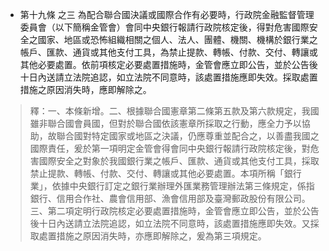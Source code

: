 * 第十九條 之三 為配合聯合國決議或國際合作有必要時，行政院金融監督管理委員會（以下簡稱金管會）會同中央銀行報請行政院核定後，得對危害國際安全之國家、地區或恐怖組織相關之個人、法人、團體、機關、機構於銀行業之帳戶、匯款、通貨或其他支付工具，為禁止提款、轉帳、付款、交付、轉讓或其他必要處置。依前項核定必要處置措施時，金管會應立即公告，並於公告後十日內送請立法院追認，如立法院不同意時，該處置措施應即失效。採取處置措施之原因消失時，應即解除之。

> 釋：一、本條新增。二、根據聯合國憲章第二條第五款及第六款規定，我國雖非聯合國會員國，但對於聯合國依該憲章所採取之行動，應全力予以協助，故聯合國對特定國家或地區之決議，仍應尊重並配合之，以善盡我國之國際責任，爰於第一項明定金管會得會同中央銀行報請行政院核定後，對危害國際安全之對象於我國銀行業之帳戶、匯款、通貨或其他支付工具，採取禁止提款、轉帳、付款、交付、轉讓或其他必要處置。本項所稱「銀行業」，依據中央銀行訂定之銀行業辦理外匯業務管理辦法第三條規定，係指銀行、信用合作社、農會信用部、漁會信用部及臺灣郵政股份有限公司。三、第二項定明行政院核定必要處置措施時，金管會應立即公告，並於公告後十日內送請立法院追認，如立法院不同意時，該處置措施應即失效。又採取處置措施之原因消失時，亦應即解除之，爰為第三項規定。

